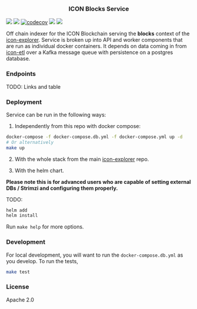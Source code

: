 <p align="center">
  <h3 align="center">ICON Blocks Service</h3>
</p>

![](https://img.shields.io/github/v/release/geometry-labs/icon-blocks) ![](https://github.com/geometry-labs/icon-blocks/workflows/pr-test/badge.svg?branch=main) [![codecov](https://codecov.io/gh/geometry-labs/icon-blocks/branch/main/graph/badge.svg)](https://codecov.io/gh/geometry-labs/icon-blocks) ![](https://img.shields.io/docker/pulls/geometrylabs/icon-blocks.svg) ![](https://img.shields.io/github/license/geometry-labs/icon-blocks)

Off chain indexer for the ICON Blockchain serving the **blocks** context of the [icon-explorer](https://github.com/geometry-labs/icon-explorer). Service is broken up into API and worker components that are run as individual docker containers. It depends on data coming in from [icon-etl](https://github.com/geometry-labs/icon-etl) over a Kafka message queue with persistence on a postgres database. 

### Endpoints 

TODO: Links and table 

### Deployment 

Service can be run in the following ways:

1. Independently from this repo with docker compose:
```bash
docker-compose -f docker-compose.db.yml -f docker-compose.yml up -d
# Or alternatively 
make up 
```   

2. With the whole stack from the main [icon-explorer]() repo. 

3. With the helm chart.

**Please note this is for advanced users who are capable of setting external DBs / Strimzi and configuring them properly.**

TODO: 

```bash
helm add 
helm install 
```

Run `make help` for more options. 

### Development 

For local development, you will want to run the `docker-compose.db.yml` as you develop. To run the tests, 

```bash
make test 
```

### License 

Apache 2.0
